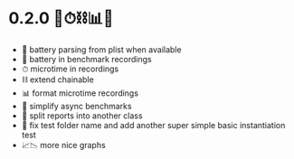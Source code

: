 # 0.2.0 🔋⏱⛓📊👾
- 🔋 battery parsing from plist when available
- 🔋 battery in benchmark recordings
- ⏱ microtime in recordings
- ⛓ extend chainable
- 📊 format microtime recordings
- 👾 simplify async benchmarks
- 🤸 split reports into another class
- 🔬 fix test folder name and add another super simple basic instantiation test
- 📈📉 more nice graphs

